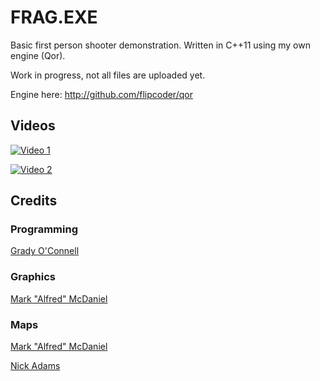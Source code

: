 # FRAG.EXE

Basic first person shooter demonstration.
Written in C++11 using my own engine (Qor).
    
Work in progress, not all files are uploaded yet.

Engine here: http://github.com/flipcoder/qor

## Videos

[![Video 1](http://img.youtube.com/vi/Ul5RqDA54RE/0.jpg)](https://youtu.be/Ul5RqDA54RE) 

[![Video 2](http://img.youtube.com/vi/nMWK1l5uOjQ/0.jpg)](https://youtu.be/nMWK1l5uOjQ)

## Credits

### Programming
[Grady O'Connell](http://github.com/flipcoder)

### Graphics
[Mark "Alfred" McDaniel](http://github.com/alfredanonymous)

### Maps
[Mark "Alfred" McDaniel](http://github.com/alfredanonymous)

[Nick Adams](http://github.com/nadams)

